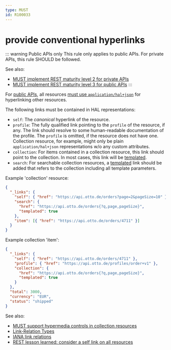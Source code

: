 ```yaml
---
type: MUST
id: R100033
---
```


# provide conventional hyperlinks

::: warning Public APIs only
This rule only applies to public APIs. For private APIs, this rule SHOULD be followed.

See also:

- [MUST implement REST maturity level 2 for private APIs](../050_hypermedia/1010_must-implement-rest-maturity-level-2-for-private-apis.md)
- [MUST implement REST maturity level 3 for public APIs](../050_hypermedia/1020_must-implement-rest-maturity-level-3-for-public-apis.md)
  :::

For [public APIs](../../010_core-principles/0030_api-scope.md), all resources
[must use `application/hal+json`](../050_hypermedia/1020_must-implement-rest-maturity-level-3-for-public-apis.md) for
hyperlinking other resources.

The following links must be contained in HAL representations:

- `self`: The _canonical_ hyperlink of the resource.
- `profile`: The fully qualified link pointing to the `profile` of the resource, if any. The link should resolve to some
  human-readable documentation of the profile. The `profile` is omitted, if the resource does not have one. Collection
  resource, for example, might only be plain `application/hal+json` representations w/o any custom attributes.
- `collection`: For items contained in a collection resource, this link should point to the collection. In most cases, this
  link will be [templated](https://tools.ietf.org/html/draft-kelly-json-hal-08#section-5.2).
- `search`: For searchable collection resources, a [templated](https://tools.ietf.org/html/draft-kelly-json-hal-08#section-5.2)
  link should be added that refers to the collection including all template parameters.

Example 'collection' resource:

```json
{
  "_links": {
    "self": { "href": "https://api.otto.de/orders?page=2&pageSize=10" },
    "search": {
      "href": "https://api.otto.de/orders{?q,page,pageSize}",
      "templated": true
    },
    "item": [{ "href": "https://api.otto.de/orders/4711" }]
  }
}
```

Example collection 'item':

```json
{
  "_links": {
    "self": { "href": "https://api.otto.de/orders/4711" },
    "profile": { "href": "https://api.otto.de/profiles/order+v1" },
    "collection": {
      "href": "https://api.otto.de/orders{?q,page,pageSize}",
      "templated": true
    }
  },
  "total": 3000,
  "currency": "EUR",
  "status": "shipped"
}
```

See also:

- [MUST support hypermedia controls in collection resources](../040_resources/4070_must-support-hypermedia-controls.md)
- [Link-Relation Types](./3000_link-relation-types.md)
- [IANA link relations](http://www.iana.org/assignments/link-relations/link-relations.xhtml)
- [REST lesson learned: consider a self link on all resources](https://blog.ploeh.dk/2013/05/03/rest-lesson-learned-consider-a-self-link-on-all-resources/)
